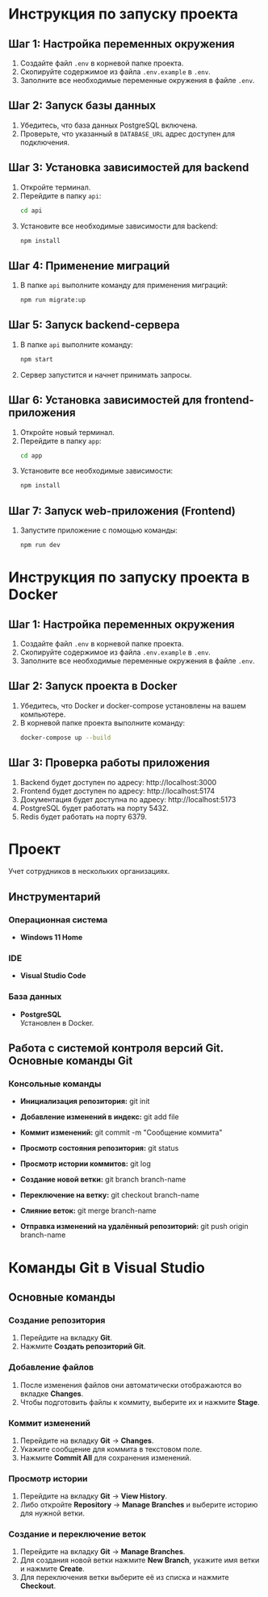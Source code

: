 # Инструкция по запуску проекта

## Шаг 1: Настройка переменных окружения
1. Создайте файл `.env` в корневой папке проекта.
2. Скопируйте содержимое из файла `.env.example` в `.env`.
3. Заполните все необходимые переменные окружения в файле `.env`.

## Шаг 2: Запуск базы данных
1. Убедитесь, что база данных PostgreSQL включена.
2. Проверьте, что указанный в `DATABASE_URL` адрес доступен для подключения.

## Шаг 3: Установка зависимостей для backend
1. Откройте терминал.
2. Перейдите в папку `api`:
    ```bash
    cd api
    ```
3. Установите все необходимые зависимости для backend:
    ```bash
    npm install
    ```

## Шаг 4: Применение миграций
1. В папке `api` выполните команду для применения миграций:
    ```bash
    npm run migrate:up
    ```

## Шаг 5: Запуск backend-сервера
1. В папке `api` выполните команду:
    ```bash
    npm start
    ```
2. Сервер запустится и начнет принимать запросы.

## Шаг 6: Установка зависимостей для frontend-приложения
1. Откройте новый терминал.
2. Перейдите в папку `app`:
    ```bash
    cd app
    ```
3. Установите все необходимые зависимости:
    ```bash
    npm install
    ```

## Шаг 7: Запуск web-приложения (Frontend)
1. Запустите приложение с помощью команды:
    ```bash
    npm run dev
    ```

# Инструкция по запуску проекта в Docker

## Шаг 1: Настройка переменных окружения

1. Создайте файл `.env` в корневой папке проекта.
2. Скопируйте содержимое из файла `.env.example` в `.env`.
3. Заполните все необходимые переменные окружения в файле `.env`.

## Шаг 2: Запуск проекта в Docker

1. Убедитесь, что Docker и docker-compose установлены на вашем компьютере.
2. В корневой папке проекта выполните команду:
    ```bash
    docker-compose up --build
    ```
## Шаг 3: Проверка работы приложения

1. Backend будет доступен по адресу: http://localhost:3000
2. Frontend будет доступен по адресу: http://localhost:5174
3. Документация будет доступна по адресу: http://localhost:5173
4. PostgreSQL будет работать на порту 5432.
5. Redis будет работать на порту 6379.

# Проект
Учет сотрудников в нескольких организациях.
## Инструментарий

### Операционная система
- **Windows 11 Home**

### IDE
- **Visual Studio Code**

### База данных
- **PostgreSQL**  
  Установлен в Docker. 

## Работа с системой контроля версий Git. Основные команды Git

### Консольные команды

- **Инициализация репозитория:** git init

- **Добавление изменений в индекс:** git add file

- **Коммит изменений:** git commit -m "Сообщение коммита"

- **Просмотр состояния репозитория:** git status

- **Просмотр истории коммитов:** git log

- **Создание новой ветки:** git branch branch-name

- **Переключение на ветку:** git checkout branch-name

- **Слияние веток:** git merge branch-name

- **Отправка изменений на удалённый репозиторий:** git push origin branch-name

# Команды Git в Visual Studio

## Основные команды

### Создание репозитория
1. Перейдите на вкладку **Git**.
2. Нажмите **Создать репозиторий Git**.

### Добавление файлов
1. После изменения файлов они автоматически отображаются во вкладке **Changes**.
2. Чтобы подготовить файлы к коммиту, выберите их и нажмите **Stage**.

### Коммит изменений
1. Перейдите на вкладку **Git** -> **Changes**.
2. Укажите сообщение для коммита в текстовом поле.
3. Нажмите **Commit All** для сохранения изменений.

### Просмотр истории
1. Перейдите на вкладку **Git** -> **View History**.
2. Либо откройте **Repository** -> **Manage Branches** и выберите историю для нужной ветки.

### Создание и переключение веток
1. Перейдите на вкладку **Git** -> **Manage Branches**.
2. Для создания новой ветки нажмите **New Branch**, укажите имя ветки и нажмите **Create**.
3. Для переключения ветки выберите её из списка и нажмите **Checkout**.



  


